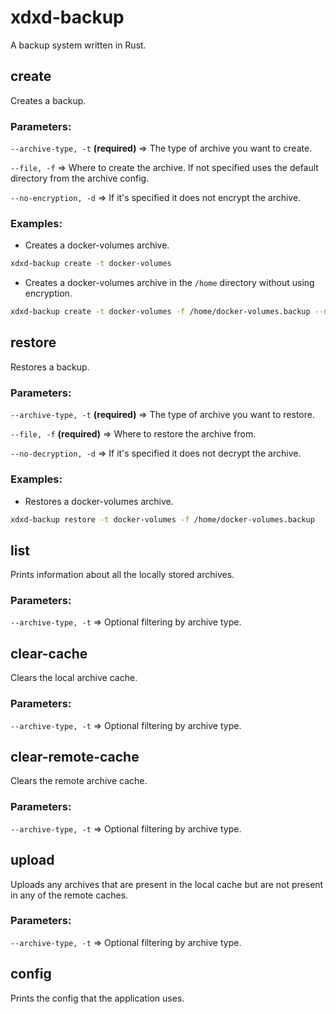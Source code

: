 # xdxd-backup
A backup system written in Rust.

## create

Creates a backup.

### Parameters:
`--archive-type, -t` **(required)** => The type of archive you want to create.

`--file, -f` => Where to create the archive. If not specified uses the default directory from the archive config.

`--no-encryption, -d` => If it's specified it does not encrypt the archive.

### Examples:

* Creates a docker-volumes archive.

```sh
xdxd-backup create -t docker-volumes
```
* Creates a docker-volumes archive in the `/home` directory without using encryption.

```sh
xdxd-backup create -t docker-volumes -f /home/docker-volumes.backup --no-encryption
```

## restore

Restores a backup.

### Parameters:
`--archive-type, -t` **(required)** => The type of archive you want to restore.

`--file, -f` **(required)** => Where to restore the archive from.

`--no-decryption, -d` => If it's specified it does not decrypt the archive.

### Examples:

* Restores a docker-volumes archive.

```sh
xdxd-backup restore -t docker-volumes -f /home/docker-volumes.backup
```

## list

Prints information about all the locally stored archives.

### Parameters:

`--archive-type, -t` => Optional filtering by archive type.

## clear-cache

Clears the local archive cache.

### Parameters:

`--archive-type, -t` => Optional filtering by archive type.

## clear-remote-cache

Clears the remote archive cache.

### Parameters:

`--archive-type, -t` => Optional filtering by archive type.

## upload

Uploads any archives that are present in the local cache but are not present in any of the remote caches.

### Parameters:

`--archive-type, -t` => Optional filtering by archive type.

## config

Prints the config that the application uses. 
